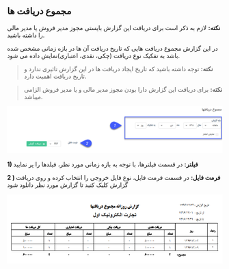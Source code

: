 ﻿## مجموع دریافت ها

**نکته:** لازم به ذکر است برای دریافت این گزارش بایستی مجوز مدیر فروش یا مدیر مالی را داشته باشید.


در این گزارش مجموع دریافت هایی که تاریخ دریافت آن ها در بازه زمانی مشخص شده باشد به تفکیک نوع دریافت (چکی، نقدی، اعتباری)نمایش داده می شود.

> **نکته:** توجه داشته باشید که تاریخ ایجاد دریافت ها در این گزارش تاثیری ندارد و تاریخ دریافت اهمیت دارد.

>  **نکته:** برای دریافت این گزارش دارا بودن مجوز مدیر مالی و یا مدیر فروش الزامی میباشد.

![](159.png)

**1) فیلتر:** در قسمت فیلترها، با توجه به بازه زمانی مورد نظر، فیلدها را پر نمایید

**2 )  فرمت فایل:** در قسمت فرمت فایل، نوع فایل خروجی را انتخاب کرده و روی دریافت گزارش کلیک کنید تا گزارش مورد نظر دانلود شود

![](TotalRecieve2.png)




